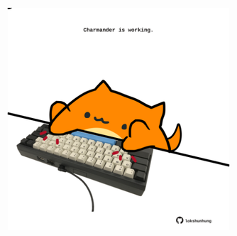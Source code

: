 <!-- built at 04/09/2021, 15:01:38 UTC -->
<p align="center">
  <img width="500" height="500" src="./ReadmeImage.svg">
</p>
